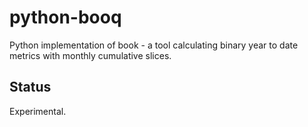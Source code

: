 # python-booq

Python implementation of book - a tool calculating binary year to date metrics with monthly cumulative slices.

## Status

Experimental.

